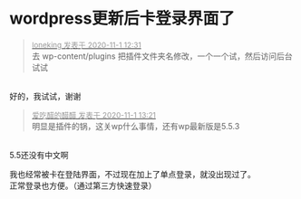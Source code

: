 # wordpress更新后卡登录界面了


<div class="quote"><blockquote><font size="2"><a href="https://www.hostloc.com/forum.php?mod=redirect&amp;goto=findpost&amp;pid=9384462&amp;ptid=760919" target="_blank"><font color="#999999">loneking 发表于 2020-11-1 12:31</font></a></font><br />
去 wp-content/plugins 把插件文件夹名修改，一个一个试，然后访问后台试试</blockquote></div><br />
好的，我试试，谢谢

<div class="quote"><blockquote><font size="2"><a href="https://www.hostloc.com/forum.php?mod=redirect&amp;goto=findpost&amp;pid=9384632&amp;ptid=760919" target="_blank"><font color="#999999">爱吃醋的醋醋 发表于 2020-11-1 13:21</font></a></font><br />
明显是插件的锅，这关wp什么事情，还有wp最新版是5.5.3</blockquote></div><br />
5.5还没有中文啊

我也经常被卡在登陆界面，不过现在加上了单点登录，就没出现过了。<br />
正常登录也方便。（通过第三方快速登录）<br />
<img id="aimg_Dy1sZ" onclick="zoom(this, this.src, 0, 0, 0)" class="zoom" src="https://i.loli.net/2020/11/01/ZvMFmjdXq5lHKGf.png" onmouseover="img_onmouseoverfunc(this)" onload="thumbImg(this)" border="0" alt="" /><br />
<img id="aimg_HGxb0" onclick="zoom(this, this.src, 0, 0, 0)" class="zoom" src="https://i.loli.net/2020/11/01/9mphKToackvnWN7.png" onmouseover="img_onmouseoverfunc(this)" onload="thumbImg(this)" border="0" alt="" />
